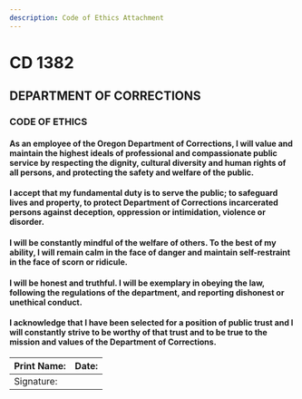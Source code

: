 ```yaml
---
description: Code of Ethics Attachment
---
```


# CD 1382

## DEPARTMENT OF CORRECTIONS

### CODE OF ETHICS

#### As an employee of the Oregon Department of Corrections, I will value and maintain the highest ideals of professional and compassionate public service by respecting the dignity, cultural diversity and human rights of all persons, and protecting the safety and welfare of the public.

#### I accept that my fundamental duty is to serve the public; to safeguard lives and property, to protect Department of Corrections incarcerated persons against deception, oppression or intimidation, violence or disorder.

#### I will be constantly mindful of the welfare of others. To the best of my ability, I will remain calm in the face of danger and maintain self-restraint in the face of scorn or ridicule.

#### I will be honest and truthful. I will be exemplary in obeying the law, following the regulations of the department, and reporting dishonest or unethical conduct.

#### I acknowledge that I have been selected for a position of public trust and I will constantly strive to be worthy of that trust and to be true to the mission and values of the Department of Corrections.

| Print Name: | Date: |
| --- | --- |
| Signature: |  |


